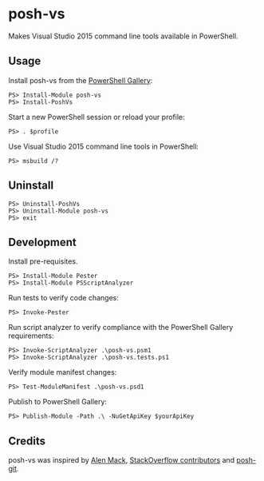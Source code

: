 # posh-vs

Makes Visual Studio 2015 command line tools available in PowerShell. 

## Usage

Install posh-vs from the [PowerShell Gallery](https://www.powershellgallery.com/packages/posh-vs):
``` 
PS> Install-Module posh-vs
PS> Install-PoshVs
``` 

Start a new PowerShell session or reload your profile:
``` 
PS> . $profile
```

Use Visual Studio 2015 command line tools in PowerShell:
``` 
PS> msbuild /?
```

## Uninstall

``` 
PS> Uninstall-PoshVs
PS> Uninstall-Module posh-vs
PS> exit
```

## Development

Install pre-requisites.
``` 
PS> Install-Module Pester
PS> Install-Module PSScriptAnalyzer
```

Run tests to verify code changes:
``` 
PS> Invoke-Pester
```

Run script analyzer to verify compliance with the PowerShell Gallery requirements:
``` 
PS> Invoke-ScriptAnalyzer .\posh-vs.psm1
PS> Invoke-ScriptAnalyzer .\posh-vs.tests.ps1
```

Verify module manifest changes: 
```
PS> Test-ModuleManifest .\posh-vs.psd1
```

Publish to PowerShell Gallery:
```
PS> Publish-Module -Path .\ -NuGetApiKey $yourApiKey
```

## Credits

posh-vs was inspired by [Alen Mack](http://allen-mack.blogspot.com/2008/03/replace-visual-studio-command-prompt.html), 
[StackOverflow contributors](http://stackoverflow.com/questions/2124753/how-i-can-use-powershell-with-the-visual-studio-command-prompt)
and [posh-git](https://github.com/dahlbyk/posh-git).
